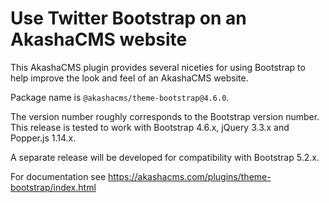 # Use Twitter Bootstrap on an AkashaCMS website

This AkashaCMS plugin provides several niceties for using Bootstrap to help improve the look and feel of an AkashaCMS website.

Package name is `@akashacms/theme-bootstrap@4.6.0`.

The version number roughly corresponds to the Bootstrap version number.  This release is tested to work with Bootstrap 4.6.x, jQuery 3.3.x and Popper.js 1.14.x.

A separate release will be developed for compatibility with Bootstrap 5.2.x.

For documentation see https://akashacms.com/plugins/theme-bootstrap/index.html